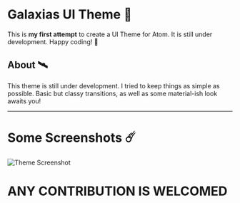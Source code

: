 # Galaxias UI Theme 🌌

This is  __my first attempt__ to create a UI Theme for Atom. It is still under development.
Happy coding! 🚀


## About 🛰️
This theme is still under development.
I tried to keep things as simple as possible. Basic but classy transitions, as well as some material-ish look awaits you!

---
# Some Screenshots ☄️
![Theme Screenshot](http://tw.greywool.com/i/kCtSH.png)


# ANY CONTRIBUTION IS WELCOMED 
